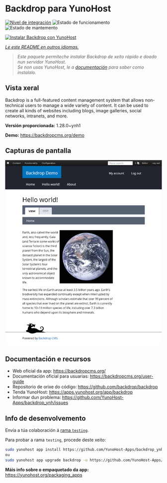 <!--
NOTA: Este README foi creado automáticamente por <https://github.com/YunoHost/apps/tree/master/tools/readme_generator>
NON debe editarse manualmente.
-->

# Backdrop para YunoHost

[![Nivel de integración](https://dash.yunohost.org/integration/backdrop.svg)](https://dash.yunohost.org/appci/app/backdrop) ![Estado de funcionamento](https://ci-apps.yunohost.org/ci/badges/backdrop.status.svg) ![Estado de mantemento](https://ci-apps.yunohost.org/ci/badges/backdrop.maintain.svg)

[![Instalar Backdrop con YunoHost](https://install-app.yunohost.org/install-with-yunohost.svg)](https://install-app.yunohost.org/?app=backdrop)

*[Le este README en outros idiomas.](./ALL_README.md)*

> *Este paquete permíteche instalar Backdrop de xeito rápido e doado nun servidor YunoHost.*  
> *Se non usas YunoHost, le a [documentación](https://yunohost.org/install) para saber como instalalo.*

## Vista xeral

Backdrop is a full-featured content management system that allows non-technical users to manage a wide variety of content. It can be used to create all kinds of websites including blogs, image galleries, social networks, intranets, and more.


**Versión proporcionada:** 1.28.0~ynh1

**Demo:** <https://backdropcms.org/demo>

## Capturas de pantalla

![Captura de pantalla de Backdrop](./doc/screenshots/Hello_world.png)

## Documentación e recursos

- Web oficial da app: <https://backdropcms.org/>
- Documentación oficial para usuarias: <https://backdropcms.org/user-guide>
- Repositorio de orixe do código: <https://github.com/backdrop/backdrop>
- Tenda YunoHost: <https://apps.yunohost.org/app/backdrop>
- Informar dun problema: <https://github.com/YunoHost-Apps/backdrop_ynh/issues>

## Info de desenvolvemento

Envía a túa colaboración á [rama `testing`](https://github.com/YunoHost-Apps/backdrop_ynh/tree/testing).

Para probar a rama `testing`, procede deste xeito:

```bash
sudo yunohost app install https://github.com/YunoHost-Apps/backdrop_ynh/tree/testing --debug
ou
sudo yunohost app upgrade backdrop -u https://github.com/YunoHost-Apps/backdrop_ynh/tree/testing --debug
```

**Máis info sobre o empaquetado da app:** <https://yunohost.org/packaging_apps>
